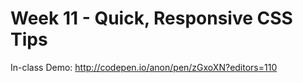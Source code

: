 # Week 11 - Quick, Responsive CSS Tips

In-class Demo: http://codepen.io/anon/pen/zGxoXN?editors=110